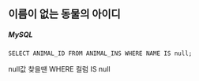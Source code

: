 ## 이름이 없는 동물의 아이디

##### MySQL

```mysql
SELECT ANIMAL_ID FROM ANIMAL_INS WHERE NAME IS null;
```

null값 찾을땐 WHERE 컬럼 IS null
